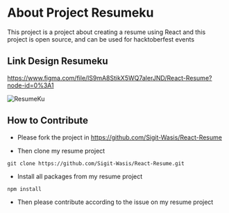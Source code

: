 # About Project Resumeku

This project is a project about creating a resume using React and this project is open source, and can be used for hacktoberfest events

## Link Design Resumeku
https://www.figma.com/file/lS9mA8StikX5WQ7alerJND/React-Resume?node-id=0%3A1

![ResumeKu](https://github.com/Sigit-Wasis/React-Resume/blob/main/resumeku.png)

## How to Contribute

- Please fork the project in https://github.com/Sigit-Wasis/React-Resume

- Then clone my resume project
```
git clone https://github.com/Sigit-Wasis/React-Resume.git
```

- Install all packages from my resume project
```
npm install
```

- Then please contribute according to the issue on my resume project
